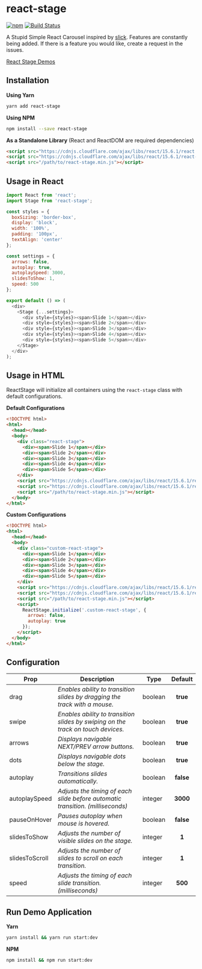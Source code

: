 # react-stage
[![npm](https://img.shields.io/npm/v/react-stage.svg?style=flat-square)](https://www.npmjs.com/package/react-stage)
[![Build Status](https://travis-ci.org/coreyleelarson/react-stage.svg?branch=master)](https://travis-ci.org/coreyleelarson/react-stage)

A Stupid Simple React Carousel inspired by [slick](http://kenwheeler.github.io/slick/).
Features are constantly being added. If there is a feature you would like, create a request in the issues.

[React Stage Demos](http://react-stage.herokuapp.com)

## Installation
**Using Yarn**
```bash
yarn add react-stage
```
**Using NPM**
```bash
npm install --save react-stage
```
**As a Standalone Library** (React and ReactDOM are required dependencies)
```html
<script src="https://cdnjs.cloudflare.com/ajax/libs/react/15.6.1/react.min.js"></script>
<script src="https://cdnjs.cloudflare.com/ajax/libs/react/15.6.1/react-dom.min.js"></script>
<script src="/path/to/react-stage.min.js"></script>
```

## Usage in React
```javascript
import React from 'react';
import Stage from 'react-stage';

const styles = {
  boxSizing: 'border-box',
  display: 'block',
  width: '100%',
  padding: '100px',
  textAlign: 'center'
};

const settings = {
  arrows: false,
  autoplay: true,
  autoplaySpeed: 3000,
  slidesToShow: 1,
  speed: 500
};

export default () => (
  <div>
    <Stage {...settings}>
      <div style={styles}><span>Slide 1</span></div>
      <div style={styles}><span>Slide 2</span></div>
      <div style={styles}><span>Slide 3</span></div>
      <div style={styles}><span>Slide 4</span></div>
      <div style={styles}><span>Slide 5</span></div>
    </Stage>
  </div>
);
```

## Usage in HTML
ReactStage will initialize all containers using the ```react-stage``` class with default configurations.

**Default Configurations**
```html
<!DOCTYPE html>
<html>
  <head></head>
  <body>
    <div class="react-stage">
      <div><span>Slide 1</span></div>
      <div><span>Slide 2</span></div>
      <div><span>Slide 3</span></div>
      <div><span>Slide 4</span></div>
      <div><span>Slide 5</span></div>
    </div>
    <script src="https://cdnjs.cloudflare.com/ajax/libs/react/15.6.1/react.min.js"></script>
    <script src="https://cdnjs.cloudflare.com/ajax/libs/react/15.6.1/react-dom.min.js"></script>
    <script src="/path/to/react-stage.min.js"></script>
  </body>
</html>
```

**Custom Configurations**
```html
<!DOCTYPE html>
<html>
  <head></head>
  <body>
    <div class="custom-react-stage">
      <div><span>Slide 1</span></div>
      <div><span>Slide 2</span></div>
      <div><span>Slide 3</span></div>
      <div><span>Slide 4</span></div>
      <div><span>Slide 5</span></div>
    </div>
    <script src="https://cdnjs.cloudflare.com/ajax/libs/react/15.6.1/react.min.js"></script>
    <script src="https://cdnjs.cloudflare.com/ajax/libs/react/15.6.1/react-dom.min.js"></script>
    <script src="/path/to/react-stage.min.js"></script>
    <script>
      ReactStage.initialize('.custom-react-stage', {
        arrows: false,
        autoplay: true
      });
    </script>
  </body>
</html>
```

## Configuration
| Prop | Description | Type | Default |
| ---- | ----------- | ---- | :-----: |
| drag | *Enables ability to transition slides by dragging the track with a mouse.* | boolean | **true** |
| swipe | *Enables ability to transition slides by swiping on the track on touch devices.* | boolean | **true** |
| arrows | *Displays navigable NEXT/PREV arrow buttons.* | boolean | **true** |
| dots | *Displays navigable dots below the stage.* | boolean | **true** |
| autoplay | *Transitions slides automatically.* | boolean | **false** |
| autoplaySpeed | *Adjusts the timing of each slide before automatic transition. (milliseconds)* | integer | **3000** |
| pauseOnHover | *Pauses autoplay when mouse is hovered.* | boolean | **false** |
| slidesToShow | *Adjusts the number of visible slides on the stage.* | integer | **1** |
| slidesToScroll | *Adjusts the number of slides to scroll on each transition.* | integer | **1** |
| speed | *Adjusts the timing of each slide transition. (milliseconds)* | integer | **500** |

## Run Demo Application
**Yarn**
```bash
yarn install && yarn run start:dev
```
**NPM**
```bash
npm install && npm run start:dev
```
